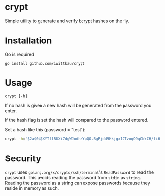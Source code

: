 crypt
===

Simple utility to generate and verify bcrypt hashes on the fly. 

# Installation

Go is required

```
go install github.com/iwittkau/crypt
```

# Usage

```
crypt [-h]
```

If no hash is given a new hash will be generated from the password you enter.

If the hash flag is set the hash will compared to the password entered.


Set a hash like this (password = "test"):

```bash
crypt -h='$2a$04$XYTflRUXi7dgWJodhsYpQO.BgPjdd9Hkjgx1GTvoqO9qCNrCH/fi6'
```


# Security

`crypt` uses `golang.org/x/crypto/ssh/terminal`'s `ReadPassword` to read the password. This avoids reading the password from `stdin` as `string`.  
Reading the password as a string can expose passwords because they reside in memory as such.